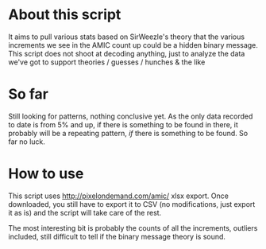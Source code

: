 # About this script
It aims to pull various stats based on SirWeezle's theory that the various increments we see in the AMIC count up could be a hidden binary message. This script does not shoot at decoding anything, just to analyze the data we've got to support theories / guesses / hunches & the like

# So far
Still looking for patterns, nothing conclusive yet.
As the only data recorded to date is from 5% and up, if there is something to be found in there, it probably will be a repeating pattern, _if_ there is something to be found.
So far no luck.


# How to use
This script uses http://pixelondemand.com/amic/ xlsx export. Once downloaded, you still have to export it to CSV (no modifications, just export it as is) and the script will take care of the rest.

The most interesting bit is probably the counts of all the increments, outliers included, still difficult to tell if the binary message theory is sound.

